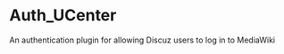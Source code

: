 Auth_UCenter
============

An authentication plugin for allowing Discuz users to log in to MediaWiki
